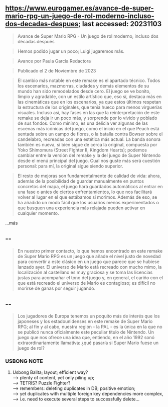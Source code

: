 ## https://www.eurogamer.es/avance-de-super-mario-rpg-un-juego-de-rol-moderno-incluso-dos-decadas-despues; last accessed: 20231103

> Avance de Super Mario RPG - Un juego de rol moderno, incluso dos décadas después

> Hemos podido jugar un poco; Luigi jugaremos más.

> Avance por Paula García Redactora

> Publicado el 2 de Noviembre de 2023


> El cambio más notable en este remake es el apartado técnico. Todos los escenarios, mazmorras, ciudades y demás elementos de su mundo han sido remodelados desde cero. El juego se ve bonito, limpio y agradable, con un estilo artístico que, eso sí, destaca más en las cinemáticas que en los escenarios, ya que estos últimos respetan la estructura de los originales, que tenía hueco para menos virguerías visuales. Incluso así, hay fases en las que la reinterpretación de este remake se deja ir un poco más, y sorprende por lo vívido y poblado de sus fondos. Como mínimo, es una delicia ver algunas de las escenas más icónicas del juego, como el inicio en el que Peach está sentada sobre un campo de flores, o la batalla contra Bowser sobre el candelabro, recreadas con una estética más actual. La banda sonora también es nueva, si bien sigue de cerca la original, compuesta por Yoko Shimomura (Street Fighter II, Kingdom Hearts); podemos cambiar entre la versión del remake y la del juego de Super Nintendo desde el menú principal del juego. Cual nos guste más será cuestión personal: para mí, la original sigue siendo superior.

> El resto de mejoras son fundamentalmente de calidad de vida: ahora, además de la posibilidad de guardar manualmente en puntos concretos del mapa, el juego hará guardados automáticos al entrar en una fase o antes de ciertos enfrentamientos, lo que nos facilitará volver al lugar en el que estábamos si morimos. Además de eso, se ha añadido un modo fácil que los usuarios menos experimentados o que busquen una experiencia más relajada pueden activar en cualquier momento. 

...más

## --

> En nuestro primer contacto, lo que hemos encontrado en este remake de Super Mario RPG es un juego que añade el nivel justo de novedad para convertir a este clásico en un juego que parece que se hubiese lanzado ayer. El universo de Mario está recreado con mucho mimo, la localización al castellano es muy graciosa y se toma las licencias justas para acompañar el tono del juego y, en general, el cariño con el que está recreado el universo de Mario es contagioso; es difícil no morirse de ganas por seguir jugando. 

## --

> Los jugadores de Europa tenemos un poquito más de interés que los japoneses y los estadounidenses en este remake de Super Mario RPG; al fin y al cabo, nuestra región - la PAL - es la única en la que no se publicó nunca oficialmente este peculiar título de Nintendo. Un juego que nos ofrece una idea que, entiendo, en el año 1992 sonó extraordinariamente llamativa: ¿qué pasaría si Super Mario fuese un juego de rol? 

### USBONG NOTE

1) Usbong Balita; layout; efficient way? <br/>
--> plenty of content, yet only piling up;<br/>
--> TETRIS? Puzzle Fighter? <br/>
--> remembers: deleting duplicates in DB; positive emotion;  <br/>
--> yet duplicates with multiple foreign key dependencies more complex, <br/>
--> i.e. need to execute several steps to successfully delete...

